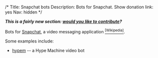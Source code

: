 /*
Title: Snapchat bots
Description: Bots for Snapchat.
Show donation link: yes
Nav: hidden
*/

<!--
![PLACEHOLDER](/content/images/illustrations/taste.jpg){.float-right}
-->

***This is a fairly new section: [would you like to contribute](https://github.com/botwiki/botwiki.org)?***

Bots for [Snapchat](https://snapchat.com/), a video messaging application [<sup>[Wikipedia]</sup>](https://en.wikipedia.org/wiki/Snapchat).

Some examples include:

- [hypem](/bots/snapchat-bots/hypem) -- a Hype Machine video bot

<!--
Browse [more Snapchat bots](/tag/Snapchatbot), learn [how to make one](/tutorials/Snapchatbots), or [return to the **Bots** page](/bots).
-->